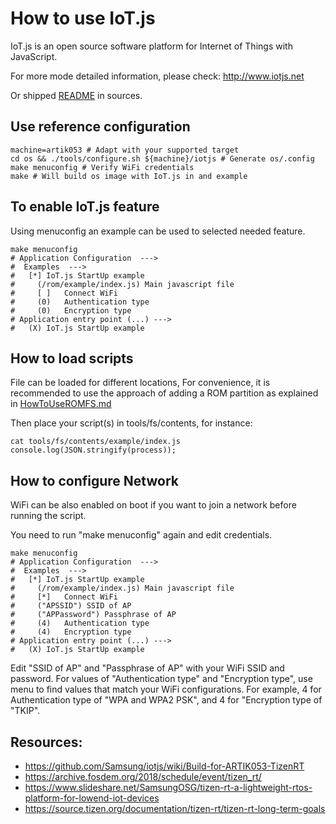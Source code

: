 # How to use IoT.js


IoT.js is an open source software platform
for Internet of Things with JavaScript.

For more mode detailed information, please check:
http://www.iotjs.net

Or shipped [README](..//external/iotjs/README.md) in sources.


## Use reference configuration

    machine=artik053 # Adapt with your supported target  
    cd os && ./tools/configure.sh ${machine}/iotjs # Generate os/.config  
    make menuconfig # Verify WiFi credentials  
    make # Will build os image with IoT.js in and example  
  

## To enable IoT.js feature

Using menuconfig an example can be used to selected needed feature.

    make menuconfig  
    # Application Configuration  --->  
    #  Examples  --->  
    #   [*] IoT.js StartUp example  
    #     (/rom/example/index.js) Main javascript file  
    #     [ ]   Connect WiFi  
    #     (0)   Authentication type  
    #     (0)   Encryption type  
    # Application entry point (...) --->  
    #   (X) IoT.js StartUp example  


## How to load scripts

File can be loaded for different locations,
For convenience, it is recommended to use the approach of adding a ROM partition as explained in
[HowToUseROMFS.md](HowToUseROMFS.md)

Then place your script(s) in tools/fs/contents, for instance:

    cat tools/fs/contents/example/index.js 
    console.log(JSON.stringify(process));


## How to configure Network

WiFi can be also enabled on boot if you want to join a network 
before running the script.

You need to run "make menuconfig" again and edit credentials.

    make menuconfig  
    # Application Configuration  --->  
    #  Examples  --->  
    #   [*] IoT.js StartUp example  
    #     (/rom/example/index.js) Main javascript file  
    #     [*]   Connect WiFi
    #     ("APSSID") SSID of AP
    #     ("APPassword") Passphrase of AP    
    #     (4)   Authentication type  
    #     (4)   Encryption type  
    # Application entry point (...) --->  
    #   (X) IoT.js StartUp example  

Edit "SSID of AP" and "Passphrase of AP" with your WiFi SSID and password.
For values of "Authentication type" and "Encryption type", use <Help> menu to find values that match
your WiFi configurations. For example, 4 for Authentication type of "WPA and WPA2 PSK", and 4 for "Encryption type of "TKIP".


## Resources:

* https://github.com/Samsung/iotjs/wiki/Build-for-ARTIK053-TizenRT
* https://archive.fosdem.org/2018/schedule/event/tizen_rt/
* https://www.slideshare.net/SamsungOSG/tizen-rt-a-lightweight-rtos-platform-for-lowend-iot-devices
* https://source.tizen.org/documentation/tizen-rt/tizen-rt-long-term-goals
